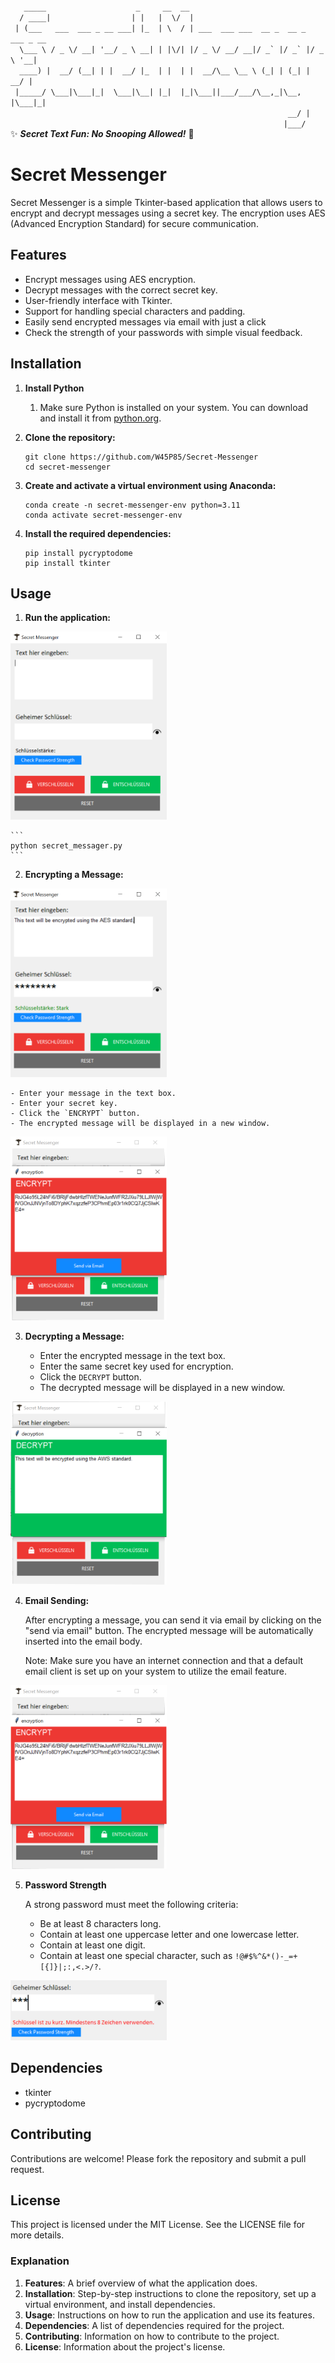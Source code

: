 <code style="background:transparent">
   _____                    _     __  __                                     
  / ____|                  | |   |  \/  |                                    
 | (___   ___  ___ _ __ ___| |_  | \  / | ___  ___ ___  __ _  __ _  ___ _ __ 
  \___ \ / _ \/ __| '__/ _ \ __| | |\/| |/ _ \/ __/ __|/ _` |/ _` |/ _ \ '__|
  ____) |  __/ (__| | |  __/ |_  | |  | |  __/\__ \__ \ (_| | (_| |  __/ |   
 |_____/ \___|\___|_|  \___|\__| |_|  |_|\___||___/___/\__,_|\__, |\___|_|   
                                                              __/ |          
                                                             |___/           
</code>
✨         <b><i>Secret Text Fun: No Snooping Allowed!</b></i>            🚀

# Secret Messenger

Secret Messenger is a simple Tkinter-based application that allows users to encrypt and decrypt messages using a secret key. The encryption uses AES (Advanced Encryption Standard) for secure communication.

## Features

- Encrypt messages using AES encryption.
- Decrypt messages with the correct secret key.
- User-friendly interface with Tkinter.
- Support for handling special characters and padding.
- Easily send encrypted messages via email with just a click
- Check the strength of your passwords with simple visual feedback.

## Installation

1. **Install Python**
    1. Make sure Python is installed on your system. You can download and install it from [python.org](https://www.python.org/).

2. **Clone the repository:**

    ```
    git clone https://github.com/W45P85/Secret-Messenger
    cd secret-messenger
    ```

3. **Create and activate a virtual environment using Anaconda:**

    ```
    conda create -n secret-messenger-env python=3.11
    conda activate secret-messenger-env
    ```

4. **Install the required dependencies:**

    ```
    pip install pycryptodome
    pip install tkinter
    ```

## Usage

1. **Run the application:**

<img src="/img/doc/1.PNG" width="250">


    ```
    python secret_messager.py
    ```

2. **Encrypting a Message:**

<img src="/img/doc/2.PNG" width="250">

    - Enter your message in the text box.
    - Enter your secret key.
    - Click the `ENCRYPT` button.
    - The encrypted message will be displayed in a new window.

<img src="/img/doc/5.PNG" width="250">

3. **Decrypting a Message:**

    - Enter the encrypted message in the text box.
    - Enter the same secret key used for encryption.
    - Click the `DECRYPT` button.
    - The decrypted message will be displayed in a new window.

<img src="/img/doc/8.PNG" width="250">

4. **Email Sending:**

    After encrypting a message, you can send it via email by clicking on the "send via email" button. The encrypted message will be automatically inserted into the email body.

    Note: Make sure you have an internet connection and that a default email client is set up on your system to utilize the email feature.

<img src="/img/doc/5.PNG" width="250">

5. **Password Strength**

    A strong password must meet the following criteria:
    - Be at least 8 characters long.
    - Contain at least one uppercase letter and one lowercase letter.
    - Contain at least one digit.
    - Contain at least one special character, such as `!@#$%^&*()-_=+[{]}|;:,<.>/?`.

<img src="/img/doc/7.PNG" width="250">

## Dependencies

- tkinter
- pycryptodome


## Contributing

Contributions are welcome! Please fork the repository and submit a pull request.


## License

This project is licensed under the MIT License. See the LICENSE file for more details.


### Explanation

1. **Features**: A brief overview of what the application does.
2. **Installation**: Step-by-step instructions to clone the repository, set up a virtual environment, and install dependencies.
3. **Usage**: Instructions on how to run the application and use its features.
4. **Dependencies**: A list of dependencies required for the project.
5. **Contributing**: Information on how to contribute to the project.
6. **License**: Information about the project's license.


